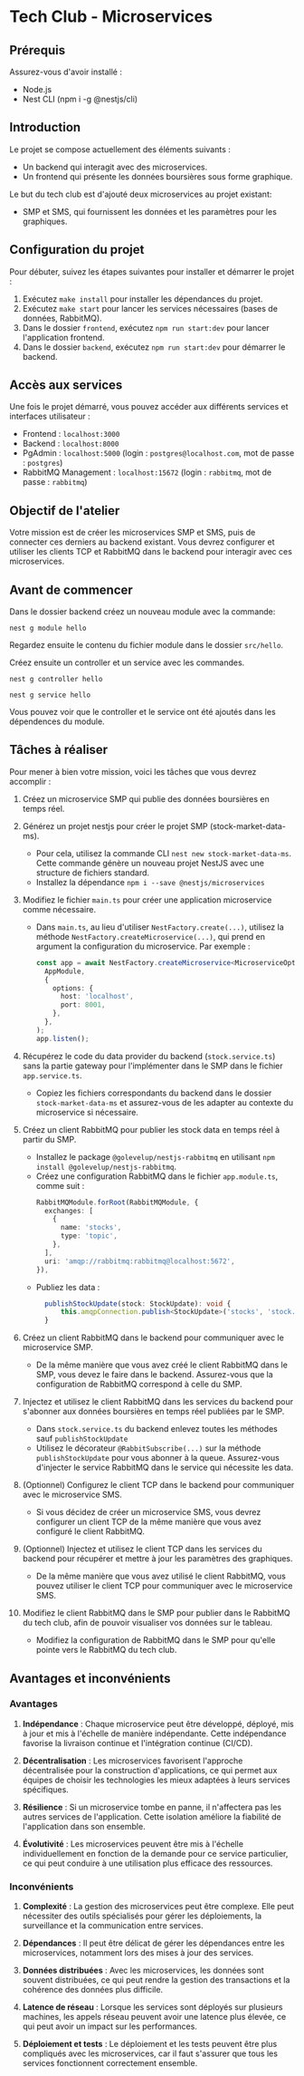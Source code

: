 # Tech Club - Microservices

## Prérequis
Assurez-vous d'avoir installé :

- Node.js
- Nest CLI (npm i -g @nestjs/cli)

## Introduction

Le projet se compose actuellement des éléments suivants :

- Un backend qui interagit avec des microservices.
- Un frontend qui présente les données boursières sous forme graphique.

Le but du tech club est d'ajouté deux microservices au projet existant:

- SMP et SMS, qui fournissent les données et les paramètres pour les graphiques.

## Configuration du projet

Pour débuter, suivez les étapes suivantes pour installer et démarrer le projet :

1. Exécutez `make install` pour installer les dépendances du projet.
2. Exécutez `make start` pour lancer les services nécessaires (bases de données, RabbitMQ).
3. Dans le dossier `frontend`, exécutez `npm run start:dev` pour lancer l'application frontend.
4. Dans le dossier `backend`, exécutez `npm run start:dev` pour démarrer le backend.

## Accès aux services

Une fois le projet démarré, vous pouvez accéder aux différents services et interfaces utilisateur :

- Frontend : `localhost:3000`
- Backend : `localhost:8000`
- PgAdmin : `localhost:5000` (login : `postgres@localhost.com`, mot de passe : `postgres`)
- RabbitMQ Management : `localhost:15672` (login : `rabbitmq`, mot de passe : `rabbitmq`)

## Objectif de l'atelier

Votre mission est de créer les microservices SMP et SMS, puis de connecter ces derniers au backend existant. Vous devrez configurer et utiliser les clients TCP et RabbitMQ dans le backend pour interagir avec ces microservices.

## Avant de commencer
Dans le dossier backend créez un nouveau module avec la commande:

`nest g module hello`

Regardez ensuite le contenu du fichier module dans le dossier `src/hello`.

Créez ensuite un controller et un service avec les commandes.

`nest g controller hello`

`nest g service hello`

Vous pouvez voir que le controller et le service ont été ajoutés dans les dépendences du module.

## Tâches à réaliser

Pour mener à bien votre mission, voici les tâches que vous devrez accomplir :

1. Créez un microservice SMP qui publie des données boursières en temps réel.

2. Générez un projet nestjs pour créer le projet SMP (stock-market-data-ms).
    - Pour cela, utilisez la commande CLI `nest new stock-market-data-ms`. Cette commande génère un nouveau projet NestJS avec une structure de fichiers standard.
    - Installez la dépendance `npm i --save @nestjs/microservices`

3. Modifiez le fichier `main.ts` pour créer une application microservice comme nécessaire.
    - Dans `main.ts`, au lieu d'utiliser `NestFactory.create(...)`, utilisez la méthode `NestFactory.createMicroservice(...)`, qui prend en argument la configuration du microservice. Par exemple :
      ```typescript
      const app = await NestFactory.createMicroservice<MicroserviceOptions>(
        AppModule,
        {
          options: {
            host: 'localhost',
            port: 8001,
          },
        },
      );
      app.listen();
      ```

4. Récupérez le code du data provider du backend (`stock.service.ts`) sans la partie gateway pour l'implémenter dans le SMP dans le fichier `app.service.ts`.
    - Copiez les fichiers correspondants du backend dans le dossier `stock-market-data-ms` et assurez-vous de les adapter au contexte du microservice si nécessaire.

5. Créez un client RabbitMQ pour publier les stock data en temps réel à partir du SMP.
    - Installez le package `@golevelup/nestjs-rabbitmq` en utilisant `npm install @golevelup/nestjs-rabbitmq`.
    - Créez une configuration RabbitMQ dans le fichier `app.module.ts`, comme suit :
      ```typescript
      RabbitMQModule.forRoot(RabbitMQModule, {
        exchanges: [
          {
            name: 'stocks',
            type: 'topic',
          },
        ],
        uri: 'amqp://rabbitmq:rabbitmq@localhost:5672',
      }),
      ```
    - Publiez les data :
      ```typescript
        publishStockUpdate(stock: StockUpdate): void {
            this.amqpConnection.publish<StockUpdate>('stocks', 'stock.update', stock);
        }
      ```

6. Créez un client RabbitMQ dans le backend pour communiquer avec le microservice SMP.
    - De la même manière que vous avez créé le client RabbitMQ dans le SMP, vous devez le faire dans le backend. Assurez-vous que la configuration de RabbitMQ correspond à celle du SMP.

7. Injectez et utilisez le client RabbitMQ dans les services du backend pour s'abonner aux données boursières en temps réel publiées par le SMP.
    - Dans `stock.service.ts` du backend enlevez toutes les méthodes sauf `publishStockUpdate`
    - Utilisez le décorateur `@RabbitSubscribe(...)` sur la méthode `publishStockUpdate` pour vous abonner à la queue. Assurez-vous d'injecter le service RabbitMQ dans le service qui nécessite les data.

8. (Optionnel) Configurez le client TCP dans le backend pour communiquer avec le microservice SMS.
    - Si vous décidez de créer un microservice SMS, vous devrez configurer un client TCP de la même manière que vous avez configuré le client RabbitMQ.

9. (Optionnel) Injectez et utilisez le client TCP dans les services du backend pour récupérer et mettre à jour les paramètres des graphiques.
    - De la même manière que vous avez utilisé le client RabbitMQ, vous pouvez utiliser le client TCP pour communiquer avec le microservice SMS.

10. Modifiez le client RabbitMQ dans le SMP pour publier dans le RabbitMQ du tech club, afin de pouvoir visualiser vos données sur le tableau.
    - Modifiez la configuration de RabbitMQ dans le SMP pour qu'elle pointe vers le RabbitMQ du tech club.

## Avantages et inconvénients

### Avantages

1. **Indépendance** : Chaque microservice peut être développé, déployé, mis à jour et mis à l'échelle de manière indépendante. Cette indépendance favorise la livraison continue et l'intégration continue (CI/CD).

2. **Décentralisation** : Les microservices favorisent l'approche décentralisée pour la construction d'applications, ce qui permet aux équipes de choisir les technologies les mieux adaptées à leurs services spécifiques.

3. **Résilience** : Si un microservice tombe en panne, il n'affectera pas les autres services de l'application. Cette isolation améliore la fiabilité de l'application dans son ensemble.

4. **Évolutivité** : Les microservices peuvent être mis à l'échelle individuellement en fonction de la demande pour ce service particulier, ce qui peut conduire à une utilisation plus efficace des ressources.

### Inconvénients

1. **Complexité** : La gestion des microservices peut être complexe. Elle peut nécessiter des outils spécialisés pour gérer les déploiements, la surveillance et la communication entre services.

2. **Dépendances** : Il peut être délicat de gérer les dépendances entre les microservices, notamment lors des mises à jour des services.

3. **Données distribuées** : Avec les microservices, les données sont souvent distribuées, ce qui peut rendre la gestion des transactions et la cohérence des données plus difficile.

4. **Latence de réseau** : Lorsque les services sont déployés sur plusieurs machines, les appels réseau peuvent avoir une latence plus élevée, ce qui peut avoir un impact sur les performances.

5. **Déploiement et tests** : Le déploiement et les tests peuvent être plus compliqués avec les microservices, car il faut s'assurer que tous les services fonctionnent correctement ensemble.
